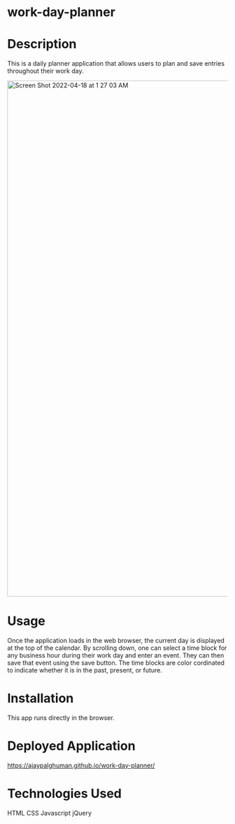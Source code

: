 # work-day-planner

# Description

This is a daily planner application that allows users to plan and save entries throughout their work day. 

<img width="1181" alt="Screen Shot 2022-04-18 at 1 27 03 AM" src="https://user-images.githubusercontent.com/95589049/163776351-3a34a506-7335-4021-a603-ac34dcf1558f.png">


# Usage

Once the application loads in the web browser, the current day is displayed at the top of the calendar. By scrolling down, one can select a time block for any business hour during their work day and enter an event. They can then save that event using the save button. The time blocks are color cordinated to indicate whether it is in the past, present, or future. 

# Installation

This app runs directly in the browser.

# Deployed Application

https://ajaypalghuman.github.io/work-day-planner/

# Technologies Used

HTML
CSS 
Javascript
jQuery